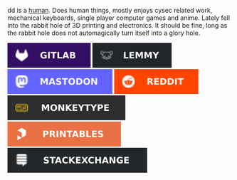 dd is a [human](https://raw.githubusercontent.com/ddnomad/ddnomad/main/photos/human.jpg). Does human things, mostly enjoys cysec related work, mechanical keyboards, single player computer games and anime. Lately fell into the rabbit hole of 3D printing and electronics. It should be fine, long as the rabbit hole does not automagically turn itself into a glory hole.

[![dd's GitLab](./badges/gitlab.svg)](https://gitlab.com/ddnomad)
[![dd's Lemmy](./badges/lemmy.svg)](https://infosec.pub/u/ddnomad)
[![dd's Mastodon](./badges/mastodon.svg)](https://infosec.exchange/@ddnomad)
[![dd's Reddit](./badges/reddit.svg)](https://reddit.com/u/ddnomad)
[![dd's Monkeytype](./badges/monkeytype.svg)](https://monkeytype.com/profile/ddnomad)
[![dd's Printables](./badges/printables.svg)](https://www.printables.com/social/553630-ddnomad/about)
[![dd's Stack Exchange](./badges/stack_exchange.svg)](https://stackexchange.com/users/3966927/ddnomad)
